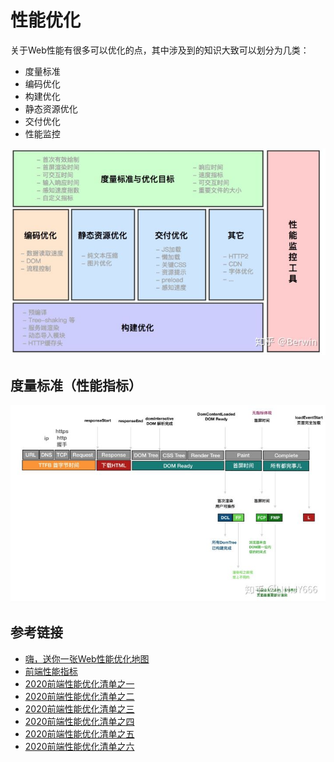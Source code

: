 # 性能优化

关于Web性能有很多可以优化的点，其中涉及到的知识大致可以划分为几类：
- 度量标准
- 编码优化
- 构建优化
- 静态资源优化
- 交付优化
- 性能监控

![web性能优化地图](./images/web性能优化地图.jpg)

## 度量标准（性能指标）
![web性能优化指标](./images/web性能指标.jpg)

## 参考链接
- [嗨，送你一张Web性能优化地图](https://zhuanlan.zhihu.com/p/40197752)
- [前端性能指标](https://zhuanlan.zhihu.com/p/142635124)
- [2020前端性能优化清单之一](https://mp.weixin.qq.com/s/iIbm1pVPYsOvpAeAjVziiQ)
- [2020前端性能优化清单之二](https://mp.weixin.qq.com/s/Y2osbl9CZggA0poci9rv3w)
- [2020前端性能优化清单之三](https://mp.weixin.qq.com/s/ohCDUyo8xqtKhYfbSs5wuQ)
- [2020前端性能优化清单之四](https://mp.weixin.qq.com/s/i5fNnTnmfAx7CufC00oaKQ)
- [2020前端性能优化清单之五](https://mp.weixin.qq.com/s/VDARTCShm0KivV_ouYvVGA)
- [2020前端性能优化清单之六](https://mp.weixin.qq.com/s/GHUMw2RFK-sXklJTPqoMdg)